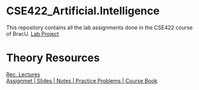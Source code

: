 # CSE422_Artificial.Intelligence
This repository contains all the lab assignments done in the CSE422 course of BracU.
[Lab Project](https://github.com/ShababAhmedd/CSE422_AI_Project)

# Theory Resources
[Rec. Lectures](https://youtube.com/playlist?list=PLtQXTSdoymQd068ZzJ1LTj0yL6AuOzKeE&si=gCQ_M3N-POobmvcH) <br>
[Assignmet | Slides | Notes | Practice Problems | Course Book](https://drive.google.com/drive/folders/1EkVlNGglQdDTgU49gbI_qABrgdZe2eK5?usp=share_link)
